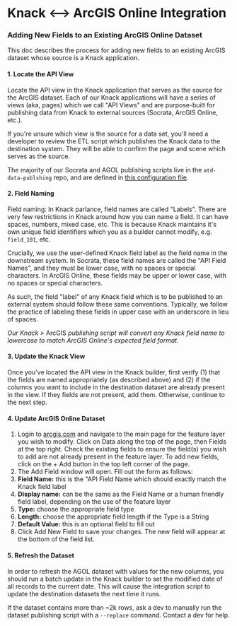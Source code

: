 # Knack &lt;--&gt; ArcGIS Online Integration

### Adding New Fields to an Existing ArcGIS Online Dataset

This doc describes the process for adding new fields to an existing ArcGIS dataset whose source is a Knack application.

#### 1. Locate the API View

Locate the API view in the Knack application that serves as the source for the ArcGIS dataset. Each of our Knack applications will have a series of views \(aka, pages\) which we call "API Views" and are purpose-built for publishing data from Knack to external sources \(Socrata, ArcGIS Online, etc.\).

If you're unsure which view is the source for a data set, you'll need a developer to review the ETL script which publishes the Knack data to the destination system. They will be able to confirm the page and scene which serves as the source.

The majority of our Socrata and AGOL publishing scripts live in the `atd-data-publshing` repo, and are defined in [this configuration file](https://github.com/cityofaustin/atd-data-publishing/blob/master/transportation-data-publishing/config/knack/config.py).

#### 2. Field Naming

Field naming: In Knack parlance, field names are called "Labels". There are very few restrictions in Knack around how you can name a field. It can have spaces, numbers, mixed case, etc. This is because Knack maintains it's own unique field identifiers which you as a builder cannot modify, e.g. `field_101`, etc.

Crucially, we use the user-defined Knack field label as the field name in the downstream system. In Socrata, these field names are called the "API Field Names", and they must be lower case, with no spaces or special characters. In ArcGIS Online, these fields may be upper or lower case, with no spaces or special characters.

As such, the field "label" of any Knack field which is to be published to an external system should follow these same conventions. Typically, we follow the practice of labeling these fields in upper case with an underscore in lieu of spaces.

_Our Knack &gt;_ ArcGIS _publishing script will convert any Knack field name to lowercase to match ArcGIS Online's expected field format._

#### 3. Update the Knack View

Once you've located the API view in the Knack builder, first verify \(1\) that the fields are named appropriately \(as described above\) and \(2\) if the columns you want to include in the destination dataset are already present in the view. If they fields are not present, add them. Otherwise, continue to the next step.

#### 4. Update ArcGIS Online Dataset

1. Login to [arcgis.com](https://www.arcgis.com/sharing/rest/oauth2/authorize?client_id=arcgisonline&display=default&response_type=token&state=%7B%22useLandingPage%22%3Atrue%7D&expiration=20160&locale=en-us&redirect_uri=https%3A%2F%2Fwww.arcgis.com%2Fhome%2Faccountswitcher-callback.html&force_login=true&hideCancel=true&showSignupOption=true&canHandleCrossOrgSignIn=true&signuptype=esri) and navigate to the main page for the feature layer you wish to modify. Click on Data along the top of the page, then Fields at the top right. Check the existing fields to ensure the field\(s\) you wish to add are not already present in the feature layer. To add new fields, click on the + Add button in the top left corner of the page.
2. The Add Field window will open. Fill out the form as follows:
3. **Field Name:** this is the "API Field Name which should exactly match the Knack field label
4. **Display name:** can be the same as the Field Name or a human friendly field label, depending on the use of the feature layer
5. **Type:** choose the appropriate field type
6. **Length:** choose the appropriate field length if the Type is a String
7. **Default Value:** this is an optional field to fill out
8. Click Add New Field to save your changes. The new field will appear at the bottom of the field list.

#### 5. Refresh the Dataset <a id="5-refresh-the-dataset"></a>

In order to refresh the AGOL dataset with values for the new columns, you should run a batch update in the Knack builder to set the modified date of all records to the current date. This will cause the integration script to update the destination datasets the next time it runs.

If the dataset contains more than ~2k rows, ask a dev to manually run the dataset publishing script with a `--replace` command. Contact a dev for help.

